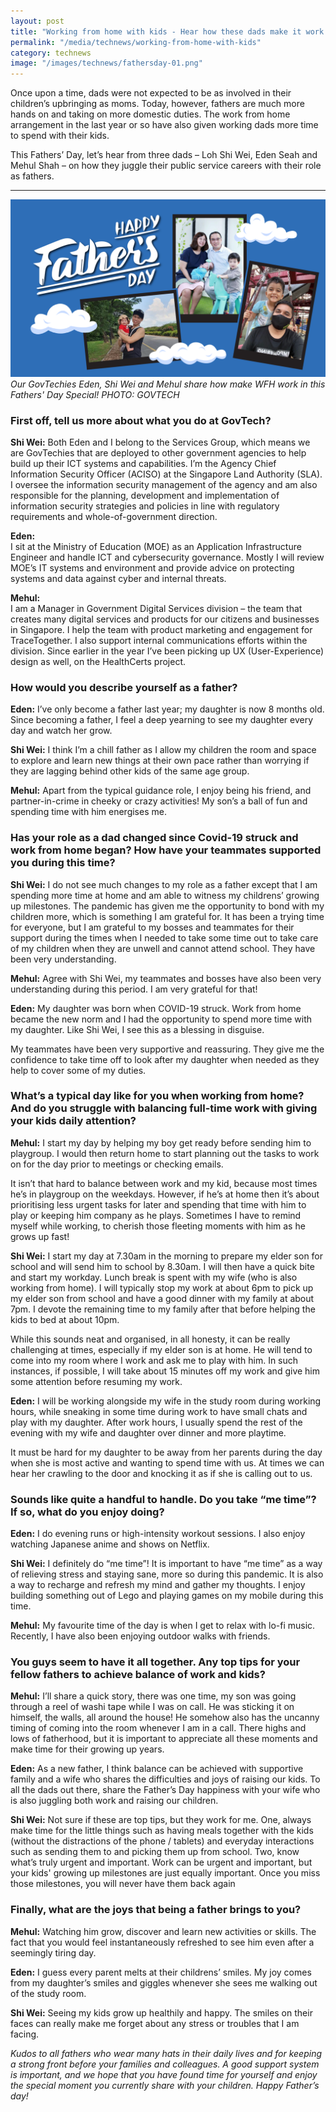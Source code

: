 ```yaml
---
layout: post
title: "Working from home with kids - Hear how these dads make it work. "
permalink: "/media/technews/working-from-home-with-kids"
category: technews
image: "/images/technews/fathersday-01.png"
---
```

Once upon a time, dads were not expected to be as involved in their children’s upbringing as moms. Today, however, fathers are much more hands on and taking on more domestic duties. The work from home arrangement in the last year or so have also given working dads more time to spend with their kids.

This Fathers’ Day, let’s hear from three dads – Loh Shi Wei, Eden Seah and Mehul Shah – on how they juggle their public service careers with their role as fathers. 

---

![GovTech Dads!!](/images/technews/fathersday-01.png)
*Our GovTechies Eden, Shi Wei and Mehul share how make WFH work in this Fathers' Day Special! PHOTO: GOVTECH*

### **First off, tell us more about what you do at GovTech?**

**Shi Wei:** Both Eden and I belong to the Services Group, which means we are GovTechies that are deployed to other government agencies to help build up their ICT systems and capabilities. I’m the Agency Chief Information Security Officer (ACISO) at the Singapore Land Authority (SLA). I oversee the information security management of the agency and am also responsible for the planning, development and implementation of information security strategies and policies in line with regulatory requirements and whole-of-government direction.

**Eden:**  
I sit at the Ministry of Education (MOE) as an Application Infrastructure Engineer and handle ICT and cybersecurity governance. Mostly I will review MOE’s IT systems and environment and provide advice on protecting systems and data against cyber and internal threats.

**Mehul:**  
I am a Manager in Government Digital Services division – the team that creates many digital services and products for our citizens and businesses in Singapore. I help the team with product marketing and engagement for TraceTogether. I also support internal communications efforts within the division. Since earlier in the year I’ve been picking up UX (User-Experience) design as well, on the HealthCerts project.


### How would you describe yourself as a father? 

**Eden:** I’ve only become a father last year; my daughter is now 8 months old. Since becoming a father, I feel a deep yearning to see my daughter every day and watch her grow.  

**Shi Wei:** I think I’m a chill father as I allow my children the room and space to explore and learn new things at their own pace rather than worrying if they are lagging behind other kids of the same age group. 

**Mehul:**  Apart from the typical guidance role, I enjoy being his friend, and partner-in-crime in cheeky or crazy activities! My son’s a ball of fun and spending time with him energises me. 


### **Has your role as a dad changed since Covid-19 struck and work from home began? How have your teammates supported you during this time?**

**Shi Wei:**  I do not see much changes to my role as a father except that I am spending more time at home and am able to witness my childrens’ growing up milestones. The pandemic has given me the opportunity to bond with my children more, which is something I am grateful for. It has been a trying time for everyone, but I am grateful to my bosses and teammates for their support during the times when I needed to take some time out to take care of my children when they are unwell and cannot attend school. They have been very understanding.

**Mehul:** Agree with Shi Wei, my teammates and bosses have also been very understanding during this period. I am very grateful for that!

**Eden:**  My daughter was born when COVID-19 struck. Work from home became the new norm and I had the opportunity to spend more time with my daughter. Like Shi Wei, I see this as a blessing in disguise.

My teammates have been very supportive and reassuring. They give me the confidence to take time off to look after my daughter when needed as they help to cover some of my duties.


### **What’s a typical day like for you when working from home? And do you struggle with balancing full-time work with giving your kids daily attention?**

**Mehul:** I start my day by helping my boy get ready before sending him to playgroup. I would then return home to start planning out the tasks to work on for the day prior to meetings or checking emails. 

It isn’t that hard to balance between work and my kid, because most times he’s in playgroup on the weekdays. However, if he’s at home then it’s about prioritising less urgent tasks for later and spending that time with him to play or keeping him company as he plays. Sometimes I have to remind myself while working, to cherish those fleeting moments with him as he grows up fast!

**Shi Wei:**  I start my day at 7.30am in the morning to prepare my elder son for school and will send him to school by 8.30am. I will then have a quick bite and start my workday. Lunch break is spent with my wife (who is also working from home). I will typically stop my work at about 6pm to pick up my elder son from school and have a good dinner with my family at about 7pm. I devote the remaining time to my family after that before helping the kids to bed at about 10pm. 

While this sounds neat and organised, in all honesty, it can be really challenging at times, especially if my elder son is at home. He will tend to come into my room where I work and ask me to play with him. In such instances, if possible, I will take about 15 minutes off my work and give him some attention before resuming my work.  

**Eden:**  I will be working alongside my wife in the study room during working hours, while sneaking in some time during work to have small chats and play with my daughter. After work hours, I usually spend the rest of the evening with my wife and daughter over dinner and more playtime.

It must be hard for my daughter to be away from her parents during the day when she is most active and wanting to spend time with us. At times we can hear her crawling to the door and knocking it as if she is calling out to us.
  



### Sounds like quite a handful to handle. Do you take “me time”? If so, what do you enjoy doing?

**Eden:** I do evening runs or high-intensity workout sessions. I also enjoy watching Japanese anime and shows on Netflix. 

**Shi Wei:**  I definitely do “me time”! It is important to have “me time” as a way of relieving stress and staying sane, more so during this pandemic. It is also a way to recharge and refresh my mind and gather my thoughts. I enjoy building something out of Lego and playing games on my mobile during this time.

**Mehul:** My favourite time of the day is when I get to relax with lo-fi music. Recently, I have also been enjoying outdoor walks with friends. 


### **You guys seem to have it all together. Any top tips for your fellow fathers to achieve balance of work and kids?**

**Mehul:**  I’ll share a quick story, there was one time, my son was going through a reel of washi tape while I was on call. He was sticking it on himself, the walls, all around the house! He somehow also has the uncanny timing of coming into the room whenever I am in a call. There highs and lows of fatherhood, but it is important to appreciate all these moments and make time for their growing up years.

**Eden:**  As a new father, I think balance can be achieved with supportive family and a wife who shares the difficulties and joys of raising our kids. To all the dads out there, share the Father’s Day happiness with your wife who is also juggling both work and raising our children.

**Shi Wei:** Not sure if these are top tips, but they work for me. One, always make time for the little things such as having meals together with the kids (without the distractions of the phone / tablets) and everyday interactions such as sending them to and picking them up from school. Two, know what’s truly urgent and important. Work can be urgent and important, but your kids' growing up milestones are just equally important. Once you miss those milestones, you will never have them back again

### Finally, what are the joys that being a father brings to you?

**Mehul:** Watching him grow, discover and learn new activities or skills. The fact that you would feel instantaneously refreshed to see him even after a seemingly tiring day.

**Eden:**  I guess every parent melts at their childrens’ smiles. My joy comes from my daughter’s smiles and giggles whenever she sees me walking out of the study room.

**Shi Wei:** Seeing my kids grow up healthily and happy. The smiles on their faces can really make me forget about any stress or troubles that I am facing.

*Kudos to all fathers who wear many hats in their daily lives and for keeping a strong front before your families and colleagues. A good support system is important, and we hope that you have found time for yourself and enjoy the special moment you currently share with your children. Happy Father’s day!*
